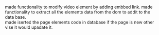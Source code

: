 made functionality to modify video element by adding embbed link.
made functionality to extract all the elements data from the dom to addit to the data base.\
made iserted the page elements code in database if the page is new other vise it would upadate it.
